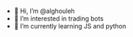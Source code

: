 - 👋 Hi, I’m @alghouleh
- 👀 I’m interested in trading bots
- 🌱 I’m currently learning JS and python


<!---
alghouleh/alghouleh is a ✨ special ✨ repository because its `README.md` (this file) appears on your GitHub profile.
You can click the Preview link to take a look at your changes.
--->
